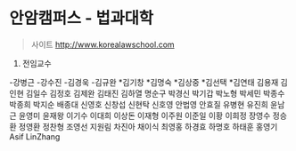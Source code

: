 # 안암캠퍼스 - 법과대학
>사이트 http://www.korealawschool.com

1. 전임교수 <br />

-강병근
-강수진 
-김경욱 
-김규완 *김기창 *김명숙 *김상중 *김선택 *김연태 김용재 김인현 김일수 김정호 김제완 김태진 김하열 명순구 박경신 박기갑 박노형 박세민 박종수 박종희 박지순 배종대 신영호 신창섭 신현탁 신호영 안법영 안효질 유병현 유진희 윤남근 윤영미 윤재왕 이기수 이대희 이상돈 이재형 이주원 이준일 이황 이희정 장영수 정승환 정영환 정찬형 조영선 지원림 차진아 채이식 최영홍 하경효 하명호 하태훈 홍영기 Asif LinZhang


